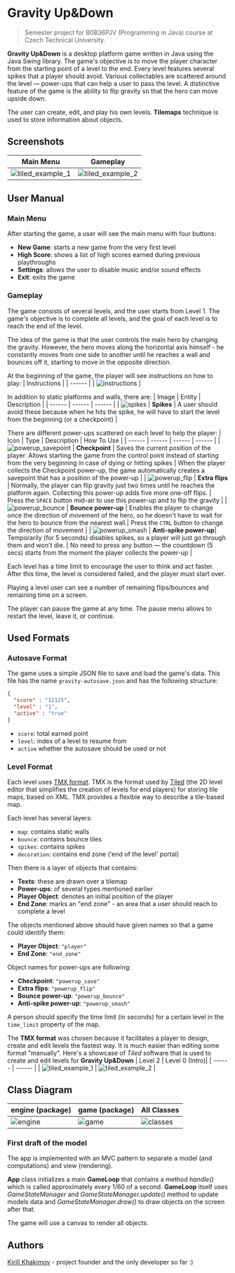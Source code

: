 # Gravity Up&Down
> Semester project for B0B36PJV (Programming in Java) course at Czech Technical University.


**Gravity Up&Down** is a desktop platform game written in Java using the Java Swing library. The game's objective is to move the player character from the starting point of a level to the end. Every level features several spikes that a player should avoid. Various collectables are scattered around the level — power-ups that can help a user to pass the level. A distinctive feature of the game is the ability to flip gravity so that the hero can move upside down.

The user can create, edit, and play his own levels. **Tilemaps** technique is used to store information about objects.

## Screenshots
|Main Menu | Gameplay |
| ------ | ------ |
| ![tiled_example_1](docs/mainmenu.png) | ![tiled_example_2](docs/gameplay.png) |

## User Manual
### Main Menu
After starting the game, a user will see the main menu with four buttons:

* **New Game**: starts a new game from the very first level
* **High Score**: shows a list of high scores earned during previous playthroughs
* **Settings**: allows the user to disable music and/or sound effects
* **Exit**: exits the game

### Gameplay
The game consists of several levels, and the user starts from Level 1. The game's objective is to complete all levels, and the goal of each level is to reach the end of the level. 

The idea of the game is that the user controls the main hero by changing the gravity. However, the hero moves along the horizontal axis himself - he constantly moves from one side to another until he reaches a wall and bounces off it, starting to move in the opposite direction.

At the beginning of the game, the player will see instructions on how to play:
| Instructions |
| ------ |
| ![instructions](docs/instructions.png) |

In addition to static platforms and walls, there are:
| Image | Entity | Description |
| ------ | ------ | ------ |
| ![spikes](docs/spikes.png) | **Spikes** | A user should avoid these because when he hits the spike, he will have to start the level from the beginning (or a checkpoint) |

There are different power-ups scattered on each level to help the player:
| Icon | Type | Description | How To Use |
| ------ | ------ | ------ | ------ |
| ![powerup_savepoint](docs/powerup_savepoint.png) | **Checkpoint** | Saves the current position of the player. Allows starting the game from the control point instead of starting from the very beginning in case of dying or hitting spikes | When the player collects the Checkpoint power-up, the game automatically creates a savepoint that has a position of the power-up |
| ![powerup_flip](docs/powerup_flip.png) | **Extra flips** | Normally, the player can flip gravity just two times until he reaches the platform again. Collecting this power-up adds five more one-off flips. | Press the `SPACE` button mid-air to use this power-up and to flip the gravity |
| ![powerup_bounce](docs/powerup_bounce.png) | **Bounce power-up** | Enables the player to change once the direction of movement of the hero, so he doesn't have to wait for the hero to bounce from the nearest wall.| Press the `CTRL` button to change the direction of movement |
| ![powerup_smash](docs/powerup_smash.png) | **Anti-spike power-up**| Temporarily (for 5 seconds) disables spikes, so a player will just go through them and won't die. | No need to press any button — the countdown (5 secs) starts from the moment the player collects the power-up |

Each level has a time limit to encourage the user to think and act faster. After this time, the level is considered failed, and the player must start over.

Playing a level user can see a number of remaining flips/bounces and remaining time on a screen. 

The player can pause the game at any time. The pause menu allows to restart the level, leave it, or continue.

## Used Formats
### Autosave Format
The game uses a simple JSON file to save and load the game's data. This file has the name `gravity-autosave.json` and has the following structure:

```json
{
  "score" : "12125",
  "level" : "1",
  "active" : "true"
}
```


* `score`: total earned point
* `level`: index of a level to resume from
* `active` whether the autosave should be used or not


### Level Format
Each level uses [TMX format](https://doc.mapeditor.org/en/stable/reference/tmx-map-format/#tmx-map-format). TMX is the format used by [Tiled](https://www.mapeditor.org/) (the 2D level editor that simplifies the creation of levels for end players) for storing tile maps, based on XML. TMX provides a flexible way to describe a tile-based map.

Each level has several layers:
* `map`: contains static walls
* `bounce`: contains bounce tiles
* `spikes`: contains spikes
* `decoration`: contains end zone ('end of the level' portal)

Then there is a layer of objects that contains:
* **Texts**: these are drawn over a tilemap
* **Power-ups**: of several types mentioned earlier
* **Player Object**: denotes an initial position of the player
* **End Zone**: marks an "end zone" - an area that a user should reach to complete a level

The objects mentioned above should have given names so that a game could identify them:
* **Player Object**: `"player"`
* **End Zone**: `"end_zone"`

Object names for power-ups are following:
* **Checkpoint**: `"powerup_save"`
* **Extra flips**: `"powerup_flip"`
* **Bounce power-up**: `"powerup_bounce"`
* **Anti-spike power-up**: `"powerup_smash"`

A person should specify the time limit (in seconds) for a certain level in the `time_limit` property of the map.


The **TMX format** was chosen because it facilitates a player to design, create and edit levels the fastest way. It is much easier than editing some format "manually". Here's a showcase of *Tiled* software that is used to create and edit levels for **Gravity Up&Down**
| Level 2 | Level 0 (Intro)|
| ------ | ------ |
| ![tiled_example_1](docs/tiled_example_1.png) | ![tiled_example_2](docs/tiled_example_2.png) |


## Class Diagram
| engine (package) | game (package) |  All Classes |
| ------ | ------ | ------ |
| ![engine](docs/engine.png) | ![game](docs/game.png) | ![classes](docs/classes.png) |

### First draft of the model
The app is implemented with an MVC pattern to separate a model (and computations) and view (rendering).

**App** class initializes a main **GameLoop** that contains a method _handle()_ which is called approximately every 1/60 of a second. **GameLoop** itself uses _GameStateManager_ and _GameStateManager.update()_ method to update models data and _GameStateManager.draw()_ to draw objects on the screen after that.

The game will use a canvas to render all objects.


## Authors
[Kirill Khakimov](https://github.com/khakim0v) - project founder and the only developer so far :)
